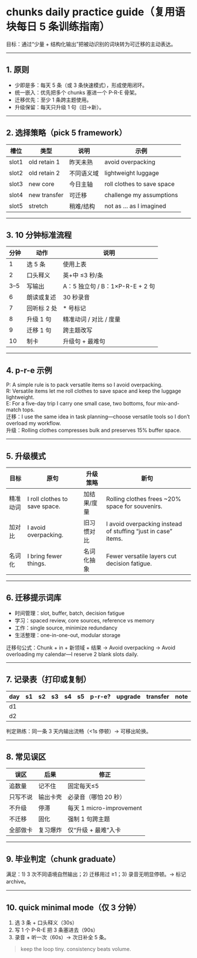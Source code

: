 # chunks daily practice guide（复用语块每日 5 条训练指南）

目标：通过“少量 + 结构化输出”把被动识别的词块转为可迁移的主动表达。

---
## 1. 原则
- 少即是多：每天 5 条（或 3 条快速模式），形成使用闭环。
- 统一嵌入：优先把多个 chunks 塞进一个 P-R-E 骨架。
- 迁移优先：至少 1 条跨主题使用。
- 升级保留：每天只升级 1 句（旧→新）。

---
## 2. 选择策略（pick 5 framework）
| 槽位 | 类型 | 说明 | 示例 |
|------|------|------|------|
| slot1 | old retain 1 | 昨天未熟 | avoid overpacking |
| slot2 | old retain 2 | 不同语义域 | lightweight luggage |
| slot3 | new core | 今日主轴 | roll clothes to save space |
| slot4 | new transfer | 可迁移 | challenge my assumptions |
| slot5 | stretch | 稍难/结构 | not as … as I imagined |

---
## 3. 10 分钟标准流程
| 分钟 | 动作 | 说明 |
|------|------|------|
| 1 | 选 5 条 | 使用上表 |
| 2 | 口头释义 | 英+中 ≤3 秒/条 |
| 3–5 | 写输出 | A：5 独立句 / B：1×P-R-E + 2 句 |
| 6 | 朗读或复述 | 30 秒录音 |
| 7 | 回听标 2 处 | * 号标记 |
| 8 | 升级 1 句 | 精准动词 / 对比 / 度量 |
| 9 | 迁移 1 句 | 跨主题改写 |
| 10 | 制卡 | 升级句 + 最难句 |

---
## 4. p-r-e 示例
P: A simple rule is to pack versatile items so I avoid overpacking.  
R: Versatile items let me roll clothes to save space and keep the luggage lightweight.  
E: For a five-day trip I carry one small case, two bottoms, four mix-and-match tops.  
迁移：I use the same idea in task planning—choose versatile tools so I don’t overload my workflow.  
升级：Rolling clothes compresses bulk and preserves 15% buffer space.

---
## 5. 升级模式
| 目标 | 原句 | 升级策略 | 新句 |
|------|------|----------|------|
| 精准动词 | I roll clothes to save space. | 加结果/度量 | Rolling clothes frees ~20% space for souvenirs. |
| 加对比 | I avoid overpacking. | 旧习惯对比 | I avoid overpacking instead of stuffing “just in case” items. |
| 名词化 | I bring fewer things. | 名词化抽象 | Fewer versatile layers cut decision fatigue. |

---
## 6. 迁移提示词库
- 时间管理：slot, buffer, batch, decision fatigue
- 学习：spaced review, core sources, reference vs memory
- 工作：single source, minimize redundancy
- 生活整理：one-in-one-out, modular storage

迁移句公式：Chunk + in + 新领域 + 结果 → Avoid overpacking → Avoid overloading my calendar—I reserve 2 blank slots daily.

---
## 7. 记录表（打印或复制）
| day | s1 | s2 | s3 | s4 | s5 | p-r-e? | upgrade | transfer | note |
|-----|----|----|----|----|----|--------|---------|----------|------|
| d1 | | | | | | | | | |
| d2 | | | | | | | | | |

判定熟练：同一条 3 天内输出流畅（<1s 停顿）→ 可移出轮换。

---
## 8. 常见误区
| 误区 | 后果 | 修正 |
|------|------|------|
| 追数量 | 记不住 | 固定每天≤5 |
| 只写不说 | 输出卡壳 | 必录音（哪怕 20 秒） |
| 不升级 | 停滞 | 每天 1 micro-improvement |
| 不迁移 | 固化 | 强制 1 句跨主题 |
| 全部做卡 | 复习爆炸 | 仅“升级 + 最难”入卡 |

---
## 9. 毕业判定（chunk graduate）
满足：1) 3 次不同语境自然输出；2) 迁移用过 ≥1；3) 录音无明显停顿。→ 标记 archive。

---
## 10. quick minimal mode（仅 3 分钟）
1. 选 3 条 + 口头释义（30s）
2. 写 1 个 P-R-E 把 3 条塞进去（90s）
3. 录音 + 听一次（60s）→ 次日补全 5 条。

> keep the loop tiny. consistency beats volume.